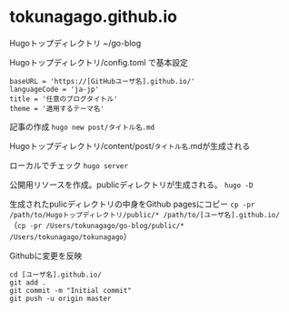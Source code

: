# tokunagago.github.io


Hugoトップディレクトリ
~/go-blog

Hugoトップディレクトリ/config.toml で基本設定
```
baseURL = 'https://[GitHubユーザ名].github.io/'
languageCode = 'ja-jp'
title = '任意のブログタイトル'
theme = '適用するテーマ名'
```

記事の作成
`hugo new post/タイトル名.md`

Hugoトップディレクトリ/content/post/`タイトル名`.mdが生成される

ローカルでチェック
`hugo server`

公開用リソースを作成。publicディレクトリが生成される。
`hugo -D`

生成されたpulicディレクトリの中身をGithub pagesにコピー
`cp -pr /path/to/Hugoトップディレクトリ/public/* /path/to/[ユーザ名].github.io/`
（`cp -pr /Users/tokunagago/go-blog/public/* /Users/tokunagago/tokunagago`）

Githubに変更を反映
```
cd [ユーザ名].github.io/
git add .
git commit -m "Initial commit"
git push -u origin master
```
